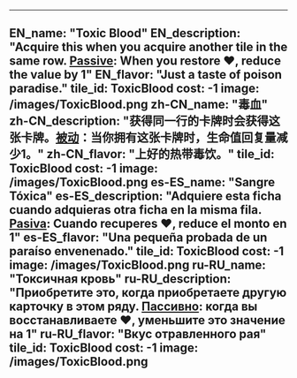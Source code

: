 ---

EN_name: "Toxic Blood"
EN_description: "Acquire this when you acquire another tile in the same row. <u>Passive</u>: When you restore ❤️, reduce the value by 1"
EN_flavor: "Just a taste of poison paradise."
tile_id: ToxicBlood
cost: -1
image: /images/ToxicBlood.png
zh-CN_name: "毒血"
zh-CN_description: "获得同一行的卡牌时会获得这张卡牌。<u>被动</u>：当你拥有这张卡牌时，生命值回复量减少1。"
zh-CN_flavor: "上好的热带毒饮。"
tile_id: ToxicBlood
cost: -1
image: /images/ToxicBlood.png
es-ES_name: "Sangre Tóxica"
es-ES_description: "Adquiere esta ficha cuando adquieras otra ficha en la misma fila. <u>Pasiva</u>: Cuando recuperes ❤️, reduce el monto en 1"
es-ES_flavor: "Una pequeña probada de un paraíso envenenado."
tile_id: ToxicBlood
cost: -1
image: /images/ToxicBlood.png
ru-RU_name: "Токсичная кровь"
ru-RU_description: "Приобретите это, когда приобретаете другую карточку в этом ряду. <u>Пассивно</u>: когда вы восстанавливаете ❤️, уменьшите это значение на 1"
ru-RU_flavor: "Вкус отравленного рая"
tile_id: ToxicBlood
cost: -1
image: /images/ToxicBlood.png
---